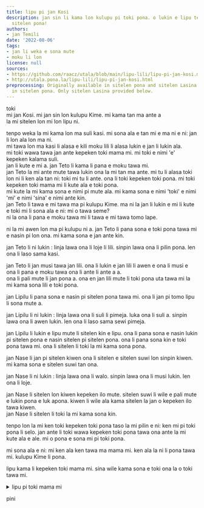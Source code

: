 ```yaml
---
title: lipu pi jan Kosi
description: jan sin li kama lon kulupu pi toki pona. o lukin e lipu tenpo ona kepeken
  sitelen pona!
authors:
- jan Temili
date: '2022-08-06'
tags:
- jan li weka e sona mute
- moku li lon
license: null
sources:
- https://github.com/raacz/utala/blob/main/lipu-lili/lipu-pi-jan-kosi.md
- http://utala.pona.la/lipu-lili/lipu-pi-jan-kosi.html
preprocessing: Originally available in sitelen pona and sitelen Lasina. Best viewed
  in sitelen pona. Only sitelen Lasina provided below.
---
```


toki  
mi jan Kosi. mi jan sin lon kulupu Kime. mi kama tan ma ante a  
la mi sitelen lon mi lon lipu ni.

tenpo weka la mi kama lon ma suli kasi. mi sona ala e tan mi e ma ni e ni: jan li lon ala lon ma ni.  
mi tawa lon ma kasi li alasa e kili moku lili li alasa lukin e jan li lukin ala.  
mi toki wawa tawa jan ante kepeken toki mama mi. mi toki e nimi 'e' kepeken kalama suli.  
jan li kute e mi a. jan Teto li kama li pana e moku tawa mi.  
jan Teto la mi ante mute tawa lukin ona la mi tan ma ante. mi tu li alasa toki lon ni li ken ala tan ni: toki mi tu li ante. ona li toki kepeken toki pona. mi toki kepeken toki mama mi li kute ala e toki pona.  
mi kute la mi kama sona e nimi pi mute ala. mi kama sona e nimi 'toki' e nimi 'mi' e nimi 'sina' e nimi ante kin.  
jan Teto li tawa e mi tawa ma pi kulupu Kime. ma ni la jan li lukin e mi li kute e toki mi li sona ala e ni: mi o tawa seme?  
ni la ona li pana e moku tawa mi li tawa e mi tawa tomo lape.

ni la mi awen lon ma pi kulupu ni a. jan Teto li pana sona e toki pona tawa mi e nasin pi lon ona. mi kama sona e jan ante kin.  

jan Teto li ni lukin : linja lawa ona li loje li lili. sinpin lawa ona li pilin pona. len ona li laso sama kasi.  

jan Teto li jan musi tawa jan lili. ona li lukin e jan lili li awen e ona li musi e ona li pana e moku tawa ona li ante li ante a a.  
ona li pali mute li jan pona a. ona en jan lili mute li toki pona uta tawa mi la mi kama sona lili e toki pona.

jan Lipilu li pana sona e nasin pi sitelen pona tawa mi. ona li jan pi tomo lipu li sona mute a.

jan Lipilu li ni lukin : linja lawa ona li suli li pimeja. luka ona li suli a. sinpin lawa ona li awen lukin. len ona li laso sama sewi pimeja.

jan Lipilu li lukin e lipu mute li sitelen kin e lipu. ona li pana sona e nasin lukin pi sitelen pona e nasin sitelen pi sitelen pona. ona li pana sona kin e toki pona tawa mi. ona li sitelen li toki la mi kama sona pona.

jan Nase li jan pi sitelen kiwen ona li sitelen e sitelen suwi lon sinpin kiwen. mi kama sona e sitelen suwi tan ona.

jan Nase li ni lukin : linja lawa ona li walo. sinpin lawa ona li musi lukin. len ona li loje.

jan Nase li sitelen lon kiwen kepeken ilo mute. sitelen suwi li wile e pali mute e lukin pona e luk apona. kiwen li wile ala kama sitelen la jan o kepeken ilo tawa kiwen.  
jan Nase li sitelen li toki la mi kama sona kin.

tenpo lon la mi ken toki kepeken toki pona taso la mi pilin e ni: ken mi pi toki pona li selo. jan ante li toki wawa kepeken toki pona tawa ona ante la mi kute ala e ale. mi o pona e sona mi pi toki pona.

mi sona ala e ni: mi ken ala ken tawa ma mama mi. ken ala la ni li pona tawa mi. kulupu Kime li pona.

lipu kama li kepeken toki mama mi. sina wile kama sona e toki ona la o toki tawa mi.

<details>
    <summary>lipu pi toki mama mi</summary>
Noone's gonna read the english bit so here goes.  
It's been two years exactly since I've found myself in this strange place. To be quite honest, I don't even want to go home at this point, I like it here. The locals are nice and understanding, and the language is surprisingly easy to pick up. I was making steady progress the whole way through my learning, and still am.  
From this point on I'm gonna stop keeping such precise count of my days here. Locals don't do that apart from distinguishing between seasons, so it only seems right. I doubt I’ll ever use English like this again. Just in case you can read this, know this: you’re in good hands.  
</details>

pini
